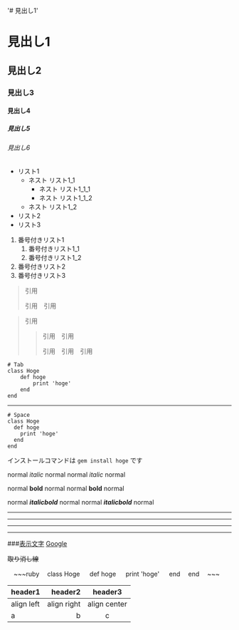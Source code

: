 '# 見出し1'

# 見出し1
## 見出し2
### 見出し3
#### 見出し4
##### 見出し5
###### 見出し6

- リスト1
    - ネスト リスト1_1
        - ネスト リスト1_1_1
        - ネスト リスト1_1_2
    - ネスト リスト1_2
- リスト2
- リスト3

1. 番号付きリスト1
    1. 番号付きリスト1_1
    1. 番号付きリスト1_2
1. 番号付きリスト2
1. 番号付きリスト3

> 引用
> 
> 引用　引用

> 引用
> 
>> 引用　引用
>> 
>> 引用　引用　引用

    # Tab
    class Hoge
        def hoge
            print 'hoge'
        end
    end

---

    # Space
    class Hoge
      def hoge
        print 'hoge'
      end
    end
    
インストールコマンドは `gem install hoge` です
    
normal *italic* normal
normal _italic_ normal

normal **bold** normal
normal __bold__ normal

normal ***italicbold*** normal
normal ___italicbold___ normal

***

___

---

*    *    *

###[表示文字](リンクURL)
[Google](https://www.google.co.jp/)


~~取り消し線~~



　~~~ruby
　class Hoge
　  def hoge
　    print 'hoge'
　  end
　end
　~~~
 
 
|header1|header2|header3|
|:--|--:|:--:|
|align left|align right|align center|
|a|b|c|

